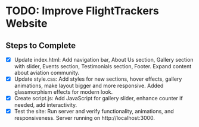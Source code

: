 # TODO: Improve FlightTrackers Website

## Steps to Complete
- [x] Update index.html: Add navigation bar, About Us section, Gallery section with slider, Events section, Testimonials section, Footer. Expand content about aviation community.
- [x] Update style.css: Add styles for new sections, hover effects, gallery animations, make layout bigger and more responsive. Added glassmorphism effects for modern look.
- [x] Create script.js: Add JavaScript for gallery slider, enhance counter if needed, add interactivity.
- [x] Test the site: Run server and verify functionality, animations, and responsiveness. Server running on http://localhost:3000.
